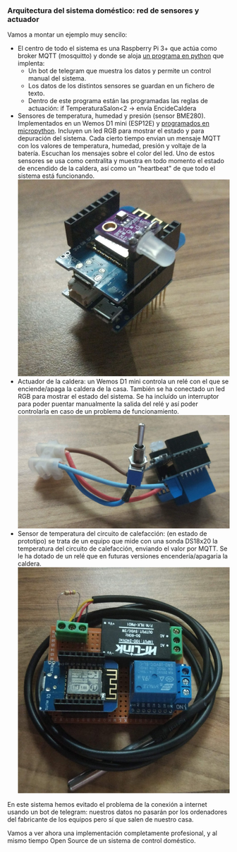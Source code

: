 ### Arquitectura del sistema doméstico: red de sensores y actuador

Vamos a montar un ejemplo muy sencilo:

* El centro de todo el sistema es una Raspberry Pi 3+ que actúa como broker MQTT (mosquitto) y donde se aloja [un programa en python](https://github.com/javacasm/micropythonTutorial/tree/master/codigo/controlCaldera) que implenta:
    * Un bot de telegram que muestra los datos y permite un control manual del sistema. 
    * Los datos de los distintos sensores se guardan en un fichero de texto. 
    * Dentro de este programa están las programadas las reglas de actuación: if TemperaturaSalon<2 -> envía EncideCaldera
* Sensores de temperatura, humedad y presión (sensor BME280). Implementados en un Wemos D1 mini (ESP12E) y [programados en micropython](https://github.com/javacasm/micropythonTutorial/tree/master/codigo/MeteoSalon). Incluyen un led RGB para mostrar el estado y para depuración del sistema. Cada cierto tiempo envian un mensaje MQTT con los valores de temperatura, humedad, presión y voltaje de la batería. Escuchan los mensajes sobre el color del led. 
    Uno de estos sensores se usa como centralita y muestra en todo momento el estado de encendido de la caldera, así como un "heartbeat" de que todo el sistema está funcionando.
![Sensor MeteoSalon](./images/MeteoSalon.jpg)
* Actuador de la caldera: un Wemos D1 mini controla un relé con el que se enciende/apaga la caldera de la casa. También se ha conectado un led RGB para mostrar el estado del sistema. Se ha incluído un interruptor para poder puentar manualmente la salida del relé y así poder controlarla en caso de un problema de funcionamiento.
![Control Caldera](./images/ControlCaldera.jpg)
* Sensor de temperatura del circuito de calefacción: (en estado de prototipo) se trata de un equipo que mide con una sonda DS18x20 la temperatura del circuito de calefacción, enviando el valor por MQTT. Se le ha dotado de un relé que en futuras versiones encendería/apagaria la caldera.
![Sensor Radiador](./images/SensorRadiador.jpg)

En este sistema hemos evitado el problema de la conexión a internet usando un bot de telegram: nuestros datos no pasarán por los ordenadores del fabricante de los equipos pero sí que salen de nuestro casa.

Vamos a ver ahora una implementación completamente profesional, y al mismo tiempo Open Source de un sistema de control doméstico.


